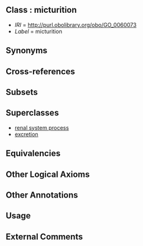 
## Class : micturition

 * *IRI* = http://purl.obolibrary.org/obo/GO_0060073
 * *Label* = micturition

## Synonyms


## Cross-references


## Subsets


## Superclasses

 * [renal system process](../../GO/14/GO_0003014.md)
 * [excretion](../../GO/88/GO_0007588.md)

## Equivalencies


## Other Logical Axioms


## Other Annotations


## Usage


## External Comments

